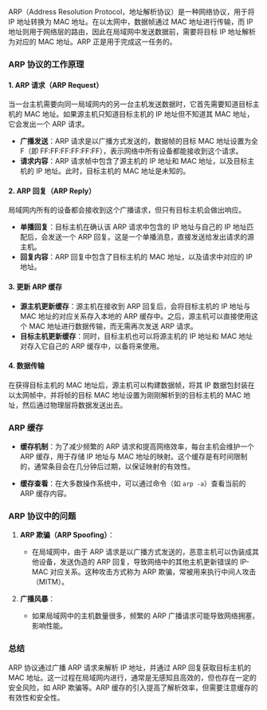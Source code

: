 ARP（Address Resolution Protocol，地址解析协议）是一种网络协议，用于将 IP 地址转换为 MAC 地址。在以太网中，数据帧通过 MAC 地址进行传输，而 IP 地址则用于网络层的路由，因此在局域网中发送数据前，需要将目标 IP 地址解析为对应的 MAC 地址。ARP 正是用于完成这一任务的。

### ARP 协议的工作原理

#### 1. **ARP 请求（ARP Request）**
当一台主机需要向同一局域网内的另一台主机发送数据时，它首先需要知道目标主机的 MAC 地址。如果源主机只知道目标主机的 IP 地址但不知道其 MAC 地址，它会发出一个 ARP 请求。

- **广播发送**：ARP 请求是以广播方式发送的，数据帧的目标 MAC 地址设置为全 F（即 FF:FF:FF:FF:FF:FF），表示网络中所有设备都能接收到这个请求。
- **请求内容**：ARP 请求帧中包含了源主机的 IP 地址和 MAC 地址，以及目标主机的 IP 地址。此时，目标主机的 MAC 地址是未知的。

#### 2. **ARP 回复（ARP Reply）**
局域网内所有的设备都会接收到这个广播请求，但只有目标主机会做出响应。

- **单播回复**：目标主机在确认该 ARP 请求中包含的 IP 地址与自己的 IP 地址匹配后，会发送一个 ARP 回复。这是一个单播消息，直接发送给发出请求的源主机。
- **回复内容**：ARP 回复中包含了目标主机的 MAC 地址，以及请求中对应的 IP 地址。

#### 3. **更新 ARP 缓存**
- **源主机更新缓存**：源主机在接收到 ARP 回复后，会将目标主机的 IP 地址与 MAC 地址的对应关系存入本地的 ARP 缓存中。之后，源主机可以直接使用这个 MAC 地址进行数据传输，而无需再次发送 ARP 请求。
- **目标主机更新缓存**：同时，目标主机也可以将源主机的 IP 地址和 MAC 地址对存入它自己的 ARP 缓存中，以备将来使用。

#### 4. **数据传输**
在获得目标主机的 MAC 地址后，源主机可以构建数据帧，将其 IP 数据包封装在以太网帧中，并将帧的目标 MAC 地址设置为刚刚解析到的目标主机的 MAC 地址，然后通过物理层将数据发送出去。

### ARP 缓存
- **缓存机制**：为了减少频繁的 ARP 请求和提高网络效率，每台主机会维护一个 ARP 缓存，用于存储 IP 地址与 MAC 地址的映射。这个缓存是有时间限制的，通常条目会在几分钟后过期，以保证映射的有效性。
  
- **缓存查看**：在大多数操作系统中，可以通过命令（如 `arp -a`）查看当前的 ARP 缓存内容。

### ARP 协议中的问题
1. **ARP 欺骗（ARP Spoofing）**：
   - 在局域网中，由于 ARP 请求是以广播方式发送的，恶意主机可以伪装成其他设备，发送伪造的 ARP 回复，导致网络中的其他主机更新错误的 IP-MAC 对应关系。这种攻击方式称为 ARP 欺骗，常被用来执行中间人攻击（MITM）。

2. **广播风暴**：
   - 如果局域网中的主机数量很多，频繁的 ARP 广播请求可能导致网络拥塞，影响性能。

### 总结
ARP 协议通过广播 ARP 请求来解析 IP 地址，并通过 ARP 回复获取目标主机的 MAC 地址。这一过程在局域网内进行，通常是无感知且高效的，但也存在一定的安全风险，如 ARP 欺骗等。ARP 缓存的引入提高了解析效率，但需要注意缓存的有效性和安全性。